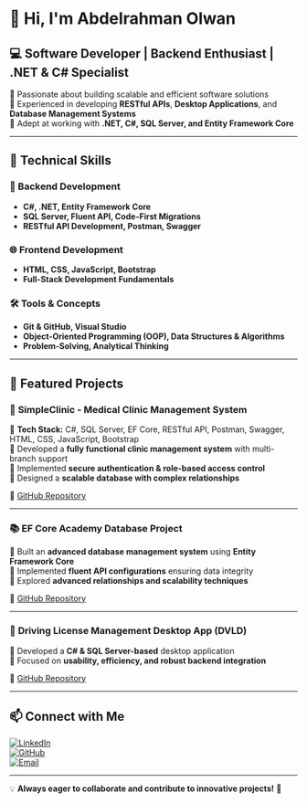 # 👋 Hi, I'm Abdelrahman Olwan

## 💻 Software Developer | Backend Enthusiast | .NET & C# Specialist 

🔹 Passionate about building scalable and efficient software solutions  
🔹 Experienced in developing **RESTful APIs**, **Desktop Applications**, and **Database Management Systems**  
🔹 Adept at working with **.NET, C#, SQL Server, and Entity Framework Core**  

---

## 🚀 Technical Skills

### 🔷 Backend Development
- **C#, .NET, Entity Framework Core**  
- **SQL Server, Fluent API, Code-First Migrations**  
- **RESTful API Development, Postman, Swagger**  

### 🌐 Frontend Development
- **HTML, CSS, JavaScript, Bootstrap**  
- **Full-Stack Development Fundamentals**  

### 🛠️ Tools & Concepts
- **Git & GitHub, Visual Studio**  
- **Object-Oriented Programming (OOP), Data Structures & Algorithms**  
- **Problem-Solving, Analytical Thinking**  

---

## 📌 Featured Projects

### 🏥 **SimpleClinic - Medical Clinic Management System**
🔹 **Tech Stack:** C#, SQL Server, EF Core, RESTful API, Postman, Swagger, HTML, CSS, JavaScript, Bootstrap  
🔹 Developed a **fully functional clinic management system** with multi-branch support  
🔹 Implemented **secure authentication & role-based access control**  
🔹 Designed a **scalable database with complex relationships**  

🔗 [GitHub Repository](https://github.com/AbdOlwan/SimpleClinic)  

---

### 📚 **EF Core Academy Database Project**
🔹 Built an **advanced database management system** using **Entity Framework Core**  
🔹 Implemented **fluent API configurations** ensuring data integrity  
🔹 Explored **advanced relationships and scalability techniques**  

🔗 [GitHub Repository](https://github.com/AbdOlwan/Ef.Core.OlwanAcademy_Project)  

---

### 🚗 **Driving License Management Desktop App (DVLD)**
🔹 Developed a **C# & SQL Server-based** desktop application  
🔹 Focused on **usability, efficiency, and robust backend integration**  

🔗 [GitHub Repository](#)  

---

## 📫 Connect with Me
[![LinkedIn](https://img.shields.io/badge/LinkedIn-0077B5?style=for-the-badge&logo=linkedin&logoColor=white)](https://www.linkedin.com/in/abdelrahman-olwany/)  
[![GitHub](https://img.shields.io/badge/GitHub-181717?style=for-the-badge&logo=github&logoColor=white)](https://github.com/AbdOlwan)  
[![Email](https://img.shields.io/badge/Email-D14836?style=for-the-badge&logo=gmail&logoColor=white)](mailto:Abdelrahmanolwan@outlook.com)  

---

💡 **Always eager to collaborate and contribute to innovative projects!** 🚀


<!---
AbdOlwan/AbdOlwan is a ✨ special ✨ repository because its `README.md` (this file) appears on your GitHub profile.
You can click the Preview link to take a look at your changes.
--->
